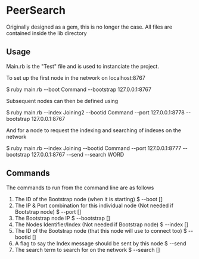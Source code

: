 # PeerSearch

Originally designed as a gem, this is no longer the case. All files are contained inside the lib directory

## Usage

Main.rb is the "Test" file and is used to instanciate the project.

To set up the first node in the network on localhost:8767

 $ ruby main.rb --boot Command --bootstrap 127.0.0.1:8767

Subsequent nodes can then be defined using

 $ ruby main.rb --index Joining2 --bootid Command --port 127.0.0.1:8778 --bootstrap 127.0.0.1:8767

And for a node to request the indexing and searching of indexes on the network

 $ ruby main.rb --index Joining --bootid Command --port 127.0.0.1:8777 --bootstrap 127.0.0.1:8767 --send --search WORD

## Commands

The commands to run from the command line are as follows
 1. The ID of the Bootstrap node (when it is starting)
 $ --boot []
 2. The IP & Port combination for this individual node (Not needed if Bootstrap node)
 $ --port []
 3. The Bootstrap node IP
 $ --bootstrap []
 4. The Nodes Identifier/Index (Not needed if Bootstrap node)
 $ --index []
 5. The ID of the Bootstrap node (that this node will use to connect too)
 $ --bootid []
 6. A flag to say the Index message should be sent by this node
 $ --send
 7. The search term to search for on the network
 $ --search []
